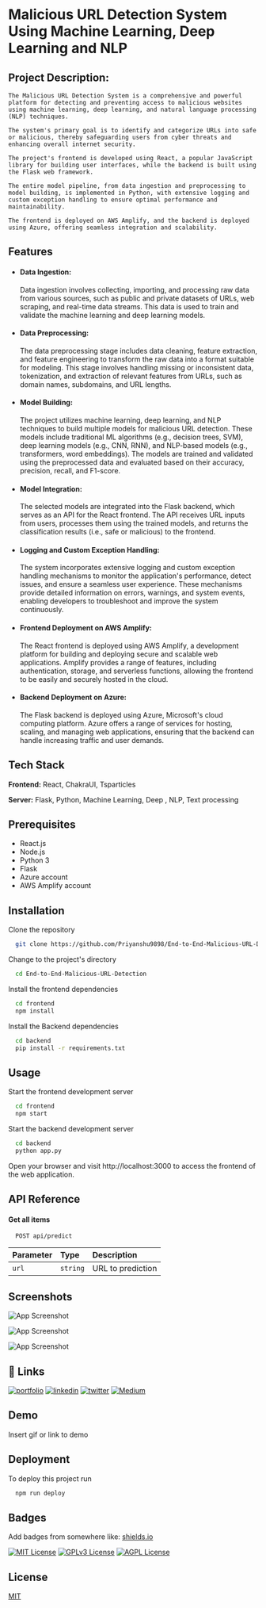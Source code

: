 
# Malicious URL Detection System Using Machine Learning, Deep Learning and NLP

## Project Description:

    The Malicious URL Detection System is a comprehensive and powerful platform for detecting and preventing access to malicious websites using machine learning, deep learning, and natural language processing (NLP) techniques. 
    
    The system's primary goal is to identify and categorize URLs into safe or malicious, thereby safeguarding users from cyber threats and enhancing overall internet security.

    The project's frontend is developed using React, a popular JavaScript library for building user interfaces, while the backend is built using the Flask web framework.
    
    The entire model pipeline, from data ingestion and preprocessing to model building, is implemented in Python, with extensive logging and custom exception handling to ensure optimal performance and maintainability. 
    
    The frontend is deployed on AWS Amplify, and the backend is deployed using Azure, offering seamless integration and scalability.


## Features


- #### Data Ingestion:

    Data ingestion involves collecting, importing, and processing raw data from various sources, such as public and private datasets of URLs, web scraping, and real-time data streams. This data is used to train and validate the machine learning and deep learning models.

- #### Data Preprocessing:

    The data preprocessing stage includes data cleaning, feature extraction, and feature engineering to transform the raw data into a format suitable for modeling. This stage involves handling missing or inconsistent data, tokenization, and extraction of relevant features from URLs, such as domain names, subdomains, and URL lengths.

- #### Model Building:

    The project utilizes machine learning, deep learning, and NLP techniques to build multiple models for malicious URL detection. These models include traditional ML algorithms (e.g., decision trees, SVM), deep learning models (e.g., CNN, RNN), and NLP-based models (e.g., transformers, word embeddings). The models are trained and validated using the preprocessed data and evaluated based on their accuracy, precision, recall, and F1-score.

- #### Model Integration:
    The selected models are integrated into the Flask backend, which serves as an API for the React frontend. The API receives URL inputs from users, processes them using the trained models, and returns the classification results (i.e., safe or malicious) to the frontend.

- #### Logging and Custom Exception Handling:
    The system incorporates extensive logging and custom exception handling mechanisms to monitor the application's performance, detect issues, and ensure a seamless user experience. These mechanisms provide detailed information on errors, warnings, and system events, enabling developers to troubleshoot and improve the system continuously.

- #### Frontend Deployment on AWS Amplify:
    The React frontend is deployed using AWS Amplify, a development platform for building and deploying secure and scalable web applications. Amplify provides a range of features, including authentication, storage, and serverless functions, allowing the frontend to be easily and securely hosted in the cloud.

- #### Backend Deployment on Azure:
    The Flask backend is deployed using Azure, Microsoft's cloud computing platform. Azure offers a range of services for hosting, scaling, and managing web applications, ensuring that the backend can handle increasing traffic and user demands.

## Tech Stack

**Frontend:** React, ChakraUI, Tsparticles

**Server:** Flask, Python, Machine Learning, Deep , NLP, Text processing


## Prerequisites
- React.js
- Node.js
- Python 3
- Flask
- Azure account
- AWS Amplify account



## Installation

Clone the repository

```bash
  git clone https://github.com/Priyanshu9898/End-to-End-Malicious-URL-Detection.git
```

Change to the project's directory

```bash
  cd End-to-End-Malicious-URL-Detection
```

Install the frontend dependencies

```bash
  cd frontend
  npm install
```

Install the Backend dependencies

```bash
  cd backend
  pip install -r requirements.txt

```

## Usage
Start the frontend development server
```bash
  cd frontend
  npm start

```

Start the backend development server
```bash
  cd backend
  python app.py

```

Open your browser and visit http://localhost:3000 to access the frontend of the web application.
## API Reference

#### Get all items

```http
  POST api/predict
```

| Parameter | Type     | Description                |
| :-------- | :------- | :------------------------- |
| `url` | `string` |  URL to prediction |




## Screenshots

![App Screenshot](https://i.postimg.cc/3J50R6Gn/Malicious-URL-Detection-Brave-19-04-2023-21-46-14.png)


![App Screenshot](https://i.postimg.cc/xTvJbRyY/Malicious-URL-Detection-Brave-19-04-2023-21-46-23.png)


![App Screenshot](https://i.postimg.cc/SxVngxvv/Malicious-URL-Detection-Brave-19-04-2023-21-47-06.png)


## 🔗 Links
[![portfolio](https://img.shields.io/badge/my_portfolio-000?style=for-the-badge&logo=ko-fi&logoColor=white)](https://github.com/Priyanshu9898/)
[![linkedin](https://img.shields.io/badge/linkedin-0A66C2?style=for-the-badge&logo=linkedin&logoColor=white)](https://www.linkedin.com/in/priyanshumalaviya/)
[![twitter](https://img.shields.io/badge/twitter-1DA1F2?style=for-the-badge&logo=twitter&logoColor=white)](https://twitter.com/Priyanshu2281)
[![Medium](https://img.shields.io/badge/medum-1DA1F2?style=for-the-badge&logo=medium&logoColor=black)](https://medium.com/@priyanshumalaviya9210)
## Demo

Insert gif or link to demo


## Deployment

To deploy this project run

```bash
  npm run deploy
```


## Badges

Add badges from somewhere like: [shields.io](https://shields.io/)

[![MIT License](https://img.shields.io/badge/License-MIT-green.svg)](https://choosealicense.com/licenses/mit/)
[![GPLv3 License](https://img.shields.io/badge/License-GPL%20v3-yellow.svg)](https://opensource.org/licenses/)
[![AGPL License](https://img.shields.io/badge/license-AGPL-blue.svg)](http://www.gnu.org/licenses/agpl-3.0)


## License

[MIT](https://choosealicense.com/licenses/mit/)

